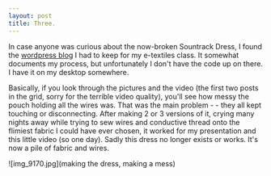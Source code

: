 ```yaml
---
layout: post
title: Three.
---
```


In case anyone was curious about the now-broken Sountrack Dress, I found the [wordpress blog](https://cassandradart.wordpress.com/) I had to keep for my e-textiles class. It somewhat documents my process, but unfortunately I don't have the code up on there. I have it on my desktop somewhere.

Basically, if you look through the pictures and the video (the first two posts in the grid, sorry for the terrible video quality), you'll see how messy the pouch holding all the wires was. That was the main problem - - they all kept touching or disconnecting. After making 2 or 3 versions of it, crying many nights away while trying to sew wires and conductive thread onto the flimiest fabric I could have ever chosen, it worked for my presentation and this little video (so one day). Sadly this dress no longer exists or works. It's now a pile of fabric and wires.

![img_9170.jpg](making the dress, making a mess)
